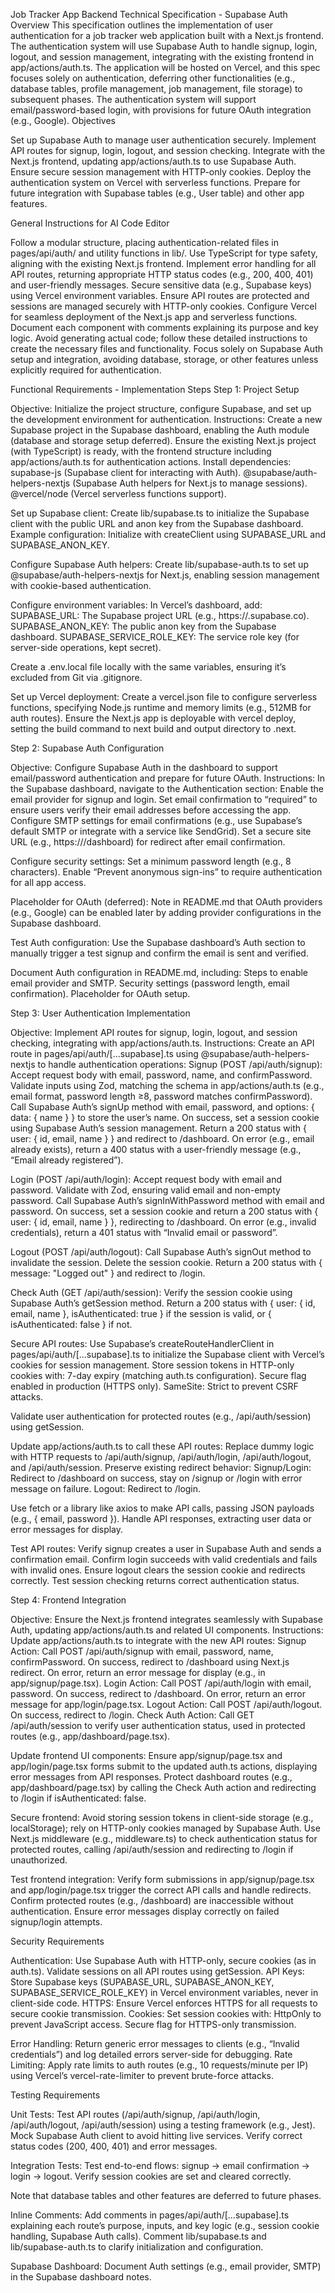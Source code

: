 Job Tracker App Backend Technical Specification - Supabase Auth
Overview
This specification outlines the implementation of user authentication for a job tracker web application built with a Next.js frontend. The authentication system will use Supabase Auth to handle signup, login, logout, and session management, integrating with the existing frontend in app/actions/auth.ts. The application will be hosted on Vercel, and this spec focuses solely on authentication, deferring other functionalities (e.g., database tables, profile management, job management, file storage) to subsequent phases. The authentication system will support email/password-based login, with provisions for future OAuth integration (e.g., Google).
Objectives

Set up Supabase Auth to manage user authentication securely.
Implement API routes for signup, login, logout, and session checking.
Integrate with the Next.js frontend, updating app/actions/auth.ts to use Supabase Auth.
Ensure secure session management with HTTP-only cookies.
Deploy the authentication system on Vercel with serverless functions.
Prepare for future integration with Supabase tables (e.g., User table) and other app features.

General Instructions for AI Code Editor

Follow a modular structure, placing authentication-related files in pages/api/auth/ and utility functions in lib/.
Use TypeScript for type safety, aligning with the existing Next.js frontend.
Implement error handling for all API routes, returning appropriate HTTP status codes (e.g., 200, 400, 401) and user-friendly messages.
Secure sensitive data (e.g., Supabase keys) using Vercel environment variables.
Ensure API routes are protected and sessions are managed securely with HTTP-only cookies.
Configure Vercel for seamless deployment of the Next.js app and serverless functions.
Document each component with comments explaining its purpose and key logic.
Avoid generating actual code; follow these detailed instructions to create the necessary files and functionality.
Focus solely on Supabase Auth setup and integration, avoiding database, storage, or other features unless explicitly required for authentication.

Functional Requirements - Implementation Steps
Step 1: Project Setup

Objective: Initialize the project structure, configure Supabase, and set up the development environment for authentication.
Instructions:
Create a new Supabase project in the Supabase dashboard, enabling the Auth module (database and storage setup deferred).
Ensure the existing Next.js project (with TypeScript) is ready, with the frontend structure including app/actions/auth.ts for authentication actions.
Install dependencies:
supabase-js (Supabase client for interacting with Auth).
@supabase/auth-helpers-nextjs (Supabase Auth helpers for Next.js to manage sessions).
@vercel/node (Vercel serverless functions support).

Set up Supabase client:
Create lib/supabase.ts to initialize the Supabase client with the public URL and anon key from the Supabase dashboard.
Example configuration: Initialize with createClient using SUPABASE_URL and SUPABASE_ANON_KEY.

Configure Supabase Auth helpers:
Create lib/supabase-auth.ts to set up @supabase/auth-helpers-nextjs for Next.js, enabling session management with cookie-based authentication.

Configure environment variables:
In Vercel’s dashboard, add:
SUPABASE_URL: The Supabase project URL (e.g., https://<project-id>.supabase.co).
SUPABASE_ANON_KEY: The public anon key from the Supabase dashboard.
SUPABASE_SERVICE_ROLE_KEY: The service role key (for server-side operations, kept secret).

Create a .env.local file locally with the same variables, ensuring it’s excluded from Git via .gitignore.


Set up Vercel deployment:
Create a vercel.json file to configure serverless functions, specifying Node.js runtime and memory limits (e.g., 512MB for auth routes).
Ensure the Next.js app is deployable with vercel deploy, setting the build command to next build and output directory to .next.

Step 2: Supabase Auth Configuration

Objective: Configure Supabase Auth in the dashboard to support email/password authentication and prepare for future OAuth.
Instructions:
In the Supabase dashboard, navigate to the Authentication section:
Enable the email provider for signup and login.
Set email confirmation to “required” to ensure users verify their email addresses before accessing the app.
Configure SMTP settings for email confirmations (e.g., use Supabase’s default SMTP or integrate with a service like SendGrid).
Set a secure site URL (e.g., https://<your-vercel-domain>/dashboard) for redirect after email confirmation.


Configure security settings:
Set a minimum password length (e.g., 8 characters).
Enable “Prevent anonymous sign-ins” to require authentication for all app access.


Placeholder for OAuth (deferred):
Note in README.md that OAuth providers (e.g., Google) can be enabled later by adding provider configurations in the Supabase dashboard.


Test Auth configuration:
Use the Supabase dashboard’s Auth section to manually trigger a test signup and confirm the email is sent and verified.


Document Auth configuration in README.md, including:
Steps to enable email provider and SMTP.
Security settings (password length, email confirmation).
Placeholder for OAuth setup.

Step 3: User Authentication Implementation

Objective: Implement API routes for signup, login, logout, and session checking, integrating with app/actions/auth.ts.
Instructions:
Create an API route in pages/api/auth/[...supabase].ts using @supabase/auth-helpers-nextjs to handle authentication operations:
Signup (POST /api/auth/signup):
Accept request body with email, password, name, and confirmPassword.
Validate inputs using Zod, matching the schema in app/actions/auth.ts (e.g., email format, password length ≥8, password matches confirmPassword).
Call Supabase Auth’s signUp method with email, password, and options: { data: { name } } to store the user’s name.
On success, set a session cookie using Supabase Auth’s session management.
Return a 200 status with { user: { id, email, name } } and redirect to /dashboard.
On error (e.g., email already exists), return a 400 status with a user-friendly message (e.g., “Email already registered”).

Login (POST /api/auth/login):
Accept request body with email and password.
Validate with Zod, ensuring valid email and non-empty password.
Call Supabase Auth’s signInWithPassword method with email and password.
On success, set a session cookie and return a 200 status with { user: { id, email, name } }, redirecting to /dashboard.
On error (e.g., invalid credentials), return a 401 status with “Invalid email or password”.

Logout (POST /api/auth/logout):
Call Supabase Auth’s signOut method to invalidate the session.
Delete the session cookie.
Return a 200 status with { message: "Logged out" } and redirect to /login.

Check Auth (GET /api/auth/session):
Verify the session cookie using Supabase Auth’s getSession method.
Return a 200 status with { user: { id, email, name }, isAuthenticated: true } if the session is valid, or { isAuthenticated: false } if not.

Secure API routes:
Use Supabase’s createRouteHandlerClient in pages/api/auth/[...supabase].ts to initialize the Supabase client with Vercel’s cookies for session management.
Store session tokens in HTTP-only cookies with:
7-day expiry (matching auth.ts configuration).
Secure flag enabled in production (HTTPS only).
SameSite: Strict to prevent CSRF attacks.

Validate user authentication for protected routes (e.g., /api/auth/session) using getSession.

Update app/actions/auth.ts to call these API routes:
Replace dummy logic with HTTP requests to /api/auth/signup, /api/auth/login, /api/auth/logout, and /api/auth/session.
Preserve existing redirect behavior:
Signup/Login: Redirect to /dashboard on success, stay on /signup or /login with error message on failure.
Logout: Redirect to /login.

Use fetch or a library like axios to make API calls, passing JSON payloads (e.g., { email, password }).
Handle API responses, extracting user data or error messages for display.

Test API routes:
Verify signup creates a user in Supabase Auth and sends a confirmation email.
Confirm login succeeds with valid credentials and fails with invalid ones.
Ensure logout clears the session cookie and redirects correctly.
Test session checking returns correct authentication status.

Step 4: Frontend Integration

Objective: Ensure the Next.js frontend integrates seamlessly with Supabase Auth, updating app/actions/auth.ts and related UI components.
Instructions:
Update app/actions/auth.ts to integrate with the new API routes:
Signup Action: Call POST /api/auth/signup with email, password, name, confirmPassword. On success, redirect to /dashboard using Next.js redirect. On error, return an error message for display (e.g., in app/signup/page.tsx).
Login Action: Call POST /api/auth/login with email, password. On success, redirect to /dashboard. On error, return an error message for app/login/page.tsx.
Logout Action: Call POST /api/auth/logout. On success, redirect to /login.
Check Auth Action: Call GET /api/auth/session to verify user authentication status, used in protected routes (e.g., app/dashboard/page.tsx).


Update frontend UI components:
Ensure app/signup/page.tsx and app/login/page.tsx forms submit to the updated auth.ts actions, displaying error messages from API responses.
Protect dashboard routes (e.g., app/dashboard/page.tsx) by calling the Check Auth action and redirecting to /login if isAuthenticated: false.


Secure frontend:
Avoid storing session tokens in client-side storage (e.g., localStorage); rely on HTTP-only cookies managed by Supabase Auth.
Use Next.js middleware (e.g., middleware.ts) to check authentication status for protected routes, calling /api/auth/session and redirecting to /login if unauthorized.


Test frontend integration:
Verify form submissions in app/signup/page.tsx and app/login/page.tsx trigger the correct API calls and handle redirects.
Confirm protected routes (e.g., /dashboard) are inaccessible without authentication.
Ensure error messages display correctly on failed signup/login attempts.

Security Requirements

Authentication: Use Supabase Auth with HTTP-only, secure cookies (as in auth.ts). Validate sessions on all API routes using getSession.
API Keys: Store Supabase keys (SUPABASE_URL, SUPABASE_ANON_KEY, SUPABASE_SERVICE_ROLE_KEY) in Vercel environment variables, never in client-side code.
HTTPS: Ensure Vercel enforces HTTPS for all requests to secure cookie transmission.
Cookies: Set session cookies with:
HttpOnly to prevent JavaScript access.
Secure flag for HTTPS-only transmission.


Error Handling: Return generic error messages to clients (e.g., “Invalid credentials”) and log detailed errors server-side for debugging.
Rate Limiting: Apply rate limits to auth routes (e.g., 10 requests/minute per IP) using Vercel’s vercel-rate-limiter to prevent brute-force attacks.

Testing Requirements

Unit Tests:
Test API routes (/api/auth/signup, /api/auth/login, /api/auth/logout, /api/auth/session) using a testing framework (e.g., Jest).
Mock Supabase Auth client to avoid hitting live services.
Verify correct status codes (200, 400, 401) and error messages.


Integration Tests:
Test end-to-end flows: signup → email confirmation → login → logout.
Verify session cookies are set and cleared correctly.


Note that database tables and other features are deferred to future phases.


Inline Comments:
Add comments in pages/api/auth/[...supabase].ts explaining each route’s purpose, inputs, and key logic (e.g., session cookie handling, Supabase Auth calls).
Comment lib/supabase.ts and lib/supabase-auth.ts to clarify initialization and configuration.


Supabase Dashboard:
Document Auth settings (e.g., email provider, SMTP) in the Supabase dashboard notes.

